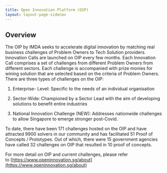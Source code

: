 ```yaml
---
title: Open Innovation Platform (OIP)
layout: layout-page-sidenav
---
```

Overview
--------

The OIP by IMDA seeks to accelerate digital innovation by matching real business challenges of Problem Owners to Tech Solution providers. Innovation Calls are launched on OIP every few months. Each Innovation Call comprises a set of challenges from different Problem Owners from different sectors. Each challenge is accompanied with prize monies for wining solution that are selected based on the criteria of Problem Owners. There are three types of challenges on the OIP:

1.  Enterprise- Level: Specific to the needs of an individual organisation

2.  Sector-Wide: Championed by a Sector Lead with the aim of developing solutions to benefit entire industries

3.  National Innovation Challenge (NEW): Addresses nationwide challenges to allow Singapore to emerge stronger post-Covid.


To date, there have been 171 challenges hosted on the OIP and have attracted 9900 solvers in our community and has facilitated 51 Proof of Concepts / Prototypes. Out of which, there were 15 government agencies have called 32 challenges on OIP that resulted in 10 proof of concepts.

For more detail on OIP and current challenges, please refer to [https://www.openinnovation.sg/about](https://www.openinnovation.sg/about)
